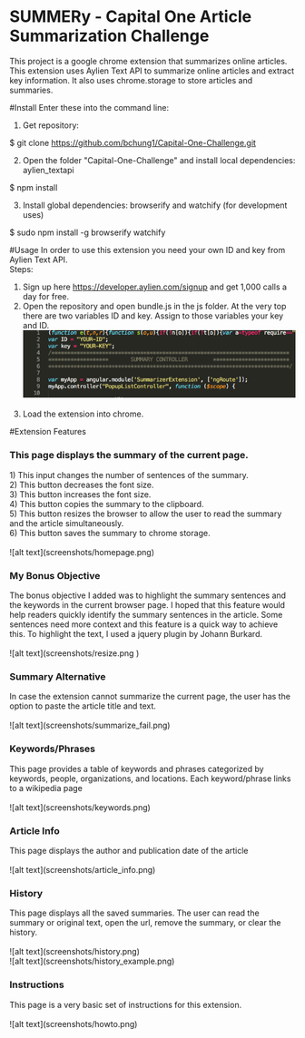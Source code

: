 # SUMMERy - Capital One Article Summarization Challenge
This project is a google chrome extension that summarizes online articles.
This extension uses Aylien Text API to summarize online articles and extract key information. It also uses chrome.storage to store articles and summaries. 

#Install
Enter these into the command line: <br>
1) Get repository: <br>

$ git clone https://github.com/bchung1/Capital-One-Challenge.git <br>


2) Open the folder "Capital-One-Challenge" and install local dependencies: aylien_textapi <br>

$ npm install <br>

3) Install global dependencies: browserify and watchify (for development uses) <br>

$ sudo npm install -g browserify watchify <br>

#Usage
In order to use this extension you need your own ID and key from Aylien Text API. <br>
Steps: <br>

1) Sign up here https://developer.aylien.com/signup and get 1,000 calls a day for free. <br>
2) Open the repository and open bundle.js in the js folder. At the very top there are two variables ID and key. Assign to those variables your key and ID. <br>
![alt text](screenshots/api_key.png) <br><br>
3) Load the extension into chrome. <br>


#Extension Features

<h3>This page displays the summary of the current page.</h3>
1) This input changes the number of sentences of the summary. <br>
2) This button decreases the font size. <br>
3) This button increases the font size. <br>
4) This button copies the summary to the clipboard. <br>
5) This button resizes the browser to allow the user to read the summary and the article simultaneously. <br>
6) This button saves the summary to chrome storage. <br><br>
![alt text](screenshots/homepage.png) <br>

<h3>My Bonus Objective</h3>
The bonus objective I added was to highlight the summary sentences and the keywords in the current browser page. I hoped that this feature would help readers quickly identify the summary sentences in the article. Some sentences need more context and this feature is a quick way to achieve this. To highlight the text, I used a jquery plugin by Johann Burkard. <br><br>
![alt text](screenshots/resize.png ) <br>

<h3>Summary Alternative</h3>
In case the extension cannot summarize the current page, the user has the option to paste the article title and text. <br><br>
![alt text](screenshots/summarize_fail.png) <br>

<h3>Keywords/Phrases</h3>
This page provides a table of keywords and phrases categorized by keywords, people, organizations, and locations. Each keyword/phrase links to a wikipedia page <br><br>
![alt text](screenshots/keywords.png) <br>

<h3>Article Info</h3>
This page displays the author and publication date of the article <br><br>
![alt text](screenshots/article_info.png) <br>

<h3>History</h3>
This page displays all the saved summaries. The user can read the summary or original text, open the url, remove the summary, or clear the history. <br><br>
![alt text](screenshots/history.png) <br>![alt text](screenshots/history_example.png)

<h3>Instructions</h3>
This page is a very basic set of instructions for this extension. <br><br>
![alt text](screenshots/howto.png) <br> 




